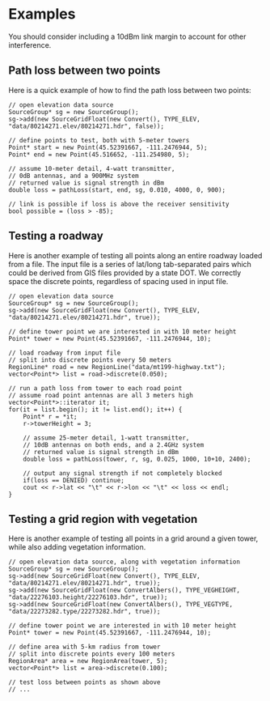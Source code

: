 # Examples #

You should consider including a 10dBm link margin to account for other interference.

## Path loss between two points ##

Here is a quick example of how to find the path loss between two points:

```
// open elevation data source
SourceGroup* sg = new SourceGroup();
sg->add(new SourceGridFloat(new Convert(), TYPE_ELEV, "data/80214271.elev/80214271.hdr", false));

// define points to test, both with 5-meter towers
Point* start = new Point(45.52391667, -111.2476944, 5);
Point* end = new Point(45.516652, -111.254980, 5);

// assume 10-meter detail, 4-watt transmitter,
// 0dB antennas, and a 900MHz system
// returned value is signal strength in dBm
double loss = pathLoss(start, end, sg, 0.010, 4000, 0, 900);

// link is possible if loss is above the receiver sensitivity
bool possible = (loss > -85);
```


## Testing a roadway ##

Here is another example of testing all points along an entire roadway loaded from a file.  The input file is a series of lat/long tab-separated pairs which could be derived from GIS files provided by a state DOT.  We correctly space the discrete points, regardless of spacing used in input file.

```
// open elevation data source
SourceGroup* sg = new SourceGroup();
sg->add(new SourceGridFloat(new Convert(), TYPE_ELEV, "data/80214271.elev/80214271.hdr", true));

// define tower point we are interested in with 10 meter height
Point* tower = new Point(45.52391667, -111.2476944, 10);

// load roadway from input file
// split into discrete points every 50 meters
RegionLine* road = new RegionLine("data/mt199-highway.txt");
vector<Point*> list = road->discrete(0.050);

// run a path loss from tower to each road point
// assume road point antennas are all 3 meters high
vector<Point*>::iterator it;
for(it = list.begin(); it != list.end(); it++) {
    Point* r = *it;
    r->towerHeight = 3;

    // assume 25-meter detail, 1-watt transmitter,
    // 10dB antennas on both ends, and a 2.4GHz system
    // returned value is signal strength in dBm
    double loss = pathLoss(tower, r, sg, 0.025, 1000, 10+10, 2400);

    // output any signal strength if not completely blocked
    if(loss == DENIED) continue;
    cout << r->lat << "\t" << r->lon << "\t" << loss << endl;
}
```


## Testing a grid region with vegetation ##

Here is another example of testing all points in a grid around a given tower, while also adding vegetation information.

```
// open elevation data source, along with vegetation information
SourceGroup* sg = new SourceGroup();
sg->add(new SourceGridFloat(new Convert(), TYPE_ELEV, "data/80214271.elev/80214271.hdr", true));
sg->add(new SourceGridFloat(new ConvertAlbers(), TYPE_VEGHEIGHT, "data/22276103.height/22276103.hdr", true));
sg->add(new SourceGridFloat(new ConvertAlbers(), TYPE_VEGTYPE, "data/22273282.type/22273282.hdr", true));

// define tower point we are interested in with 10 meter height
Point* tower = new Point(45.52391667, -111.2476944, 10);

// define area with 5-km radius from tower
// split into discrete points every 100 meters
RegionArea* area = new RegionArea(tower, 5);
vector<Point*> list = area->discrete(0.100);

// test loss between points as shown above
// ...
```
